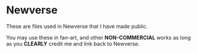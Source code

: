 # Newverse
These are files used in Newverse that I have made public.

You may use these in fan-art, and other **NON-COMMERCIAL** works as long as you **CLEARLY** credit me and link back to Newverse.
